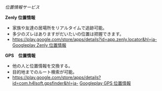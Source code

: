 *位置情報サービス*

**Zenly 位置情報**
* 家族や友達の居場所をリアルタイムで追跡可能。
* 多少のズレはありますがだいたいの位置は把握できます。
* https://play.google.com/store/apps/details?id=app.zenly.locator&hl=ja-
[Googleplay Zenly 位置情報](https://play.google.com/store/apps/details?id=app.zenly.locator&hl=ja)

**GPS　位置情報**
* 他の人と位置情報を交換する。
* 目的地までのルート検索が可能。
* https://play.google.com/store/apps/details?id=com.h4lsoft.gpsfinder&hl=ja-
[Googleplay GPS 位置情報](https://play.google.com/store/apps/details?id=com.h4lsoft.gpsfinder&hl=ja)
